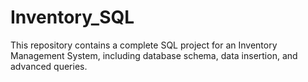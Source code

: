 # Inventory_SQL
This repository contains a complete SQL project for an Inventory Management System, including database schema, data insertion, and advanced queries.
